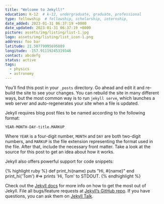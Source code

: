 ```yaml
---
title: "Welcome to Jekyll!"
education: K-12  # k-12, undergraduate, graduate, professional
type: fellowship  # fellowship, scholarship, internship, 
date_added: 2023-01-31 06:37:19 +0000
date_updated: 2023-01-31 06:37:19 +0000
picture: assets/img/listing/list-1.jpg
logo: assets/img/listing/list_icon-1.png
address: foo bar
latitude: 21.50779995695889
longitude: -157.91119245319346
contact: abcdefg
status: active
tags:
  - physics
  - astronomy
---
```


You’ll find this post in your `_posts` directory. Go ahead and edit it and re-build the site to see your changes. You can rebuild the site in many different ways, but the most common way is to run `jekyll serve`, which launches a web server and auto-regenerates your site when a file is updated.

Jekyll requires blog post files to be named according to the following format:

`YEAR-MONTH-DAY-title.MARKUP`

Where `YEAR` is a four-digit number, `MONTH` and `DAY` are both two-digit numbers, and `MARKUP` is the file extension representing the format used in the file. After that, include the necessary front matter. Take a look at the source for this post to get an idea about how it works.

Jekyll also offers powerful support for code snippets:

{% highlight ruby %}
def print_hi(name)
  puts "Hi, #{name}"
end
print_hi('Tom')
#=> prints 'Hi, Tom' to STDOUT.
{% endhighlight %}

Check out the [Jekyll docs][jekyll-docs] for more info on how to get the most out of Jekyll. File all bugs/feature requests at [Jekyll’s GitHub repo][jekyll-gh]. If you have questions, you can ask them on [Jekyll Talk][jekyll-talk].

[jekyll-docs]: https://jekyllrb.com/docs/home
[jekyll-gh]:   https://github.com/jekyll/jekyll
[jekyll-talk]: https://talk.jekyllrb.com/
